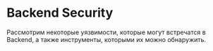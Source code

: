 # Backend Security

Рассмотрим некоторые уязвимости, которые могут встречатся в Backend, а также инструменты, которыми их можно обнаружить.